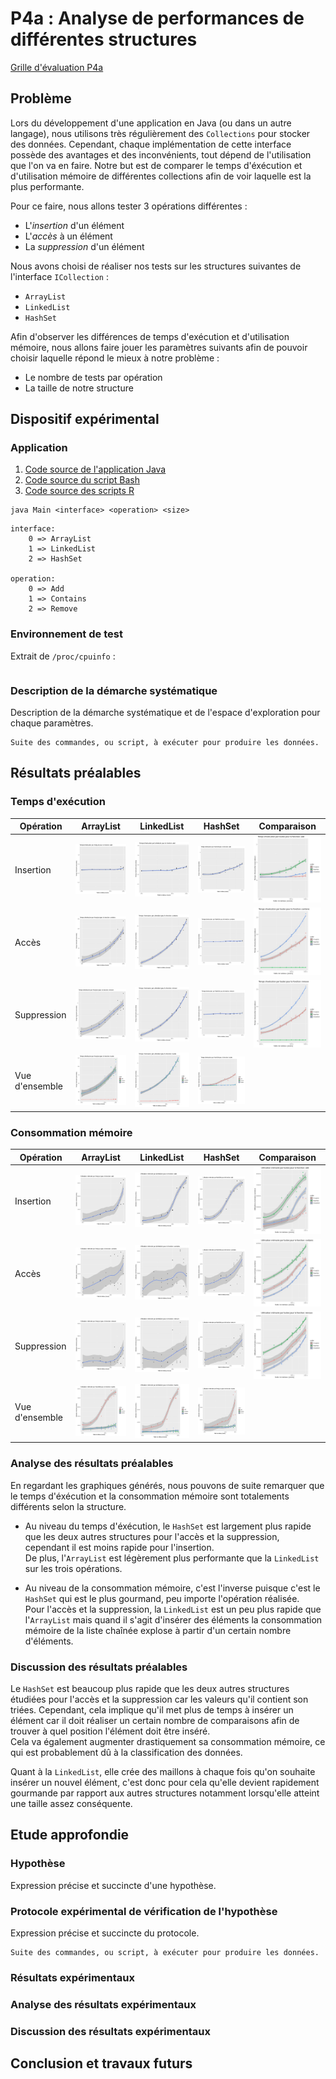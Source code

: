 # P4a : Analyse de performances de différentes structures

[Grille d'évaluation P4a](https://docs.google.com/spreadsheets/d/1Ki0FJpb8fR_yDCS4hYwoEPKs_Ap4UxTZ5MOpkdj0GVU/edit#gid=0)

## Problème

Lors du développement d'une application en Java (ou dans un autre langage), nous utilisons très régulièrement des `Collections` pour stocker des données. Cependant, chaque implémentation de cette interface possède des avantages et des inconvénients, tout dépend de l'utilisation que l'on va en faire.
Notre but est de comparer le temps d'éxécution et d'utilisation mémoire de différentes collections afin de voir laquelle est la plus performante.

Pour ce faire, nous allons tester 3 opérations différentes :
- L'*insertion* d'un élément
- L'*accès* à un élément
- La *suppression* d'un élément

Nous avons choisi de réaliser nos tests sur les structures suivantes de l'interface `ICollection` :
- `ArrayList`
- `LinkedList`
- `HashSet`

Afin d'observer les différences de temps d'exécution et d'utilisation mémoire, nous allons faire jouer les paramètres suivants afin
de pouvoir choisir laquelle répond le mieux à notre problème :
- Le nombre de tests par opération
- La taille de notre structure

## Dispositif expérimental

### Application

1. [Code source de l'application Java](src/java/Main.java)
2. [Code source du script Bash](src/benchmark.sh)
3. [Code source des scripts R](src/plots)

```
java Main <interface> <operation> <size>
```
```
interface:
    0 => ArrayList
    1 => LinkedList
    2 => HashSet

operation:
    0 => Add
    1 => Contains
    2 => Remove
 ```

### Environnement de test

Extrait de `/proc/cpuinfo` :
```
```

### Description de la démarche systématique

Description de la démarche systématique et de l'espace d'exploration pour chaque paramètres.

```
Suite des commandes, ou script, à exécuter pour produire les données.
```

## Résultats préalables

### Temps d'exécution

| Opération            | ArrayList                 | LinkedList                | HashSet                   | Comparaison               |
|----------------------|---------------------------|---------------------------|---------------------------|---------------------------|
| Insertion            | ![plot](plots/ExecTime_ArrayList_add_.jpg) | ![plot](plots/ExecTime_LinkedList_add_.jpg) | ![plot](plots/ExecTime_HashSet_add_.jpg) | ![plot](plots/ExecTime_toutes_add_.jpg) |
| Accès                | ![plot](plots/ExecTime_ArrayList_contains_.jpg) | ![plot](plots/ExecTime_LinkedList_contains_.jpg) | ![plot](plots/ExecTime_HashSet_contains_.jpg) | ![plot](plots/ExecTime_toutes_contains_.jpg) |
| Suppression          | ![plot](plots/ExecTime_ArrayList_remove_.jpg) | ![plot](plots/ExecTime_LinkedList_remove_.jpg) | ![plot](plots/ExecTime_HashSet_remove_.jpg) | ![plot](plots/ExecTime_toutes_remove_.jpg) |
| Vue d'ensemble       | ![plot](plots/ExecTime_ArrayList_tous_.jpg) | ![plot](plots/ExecTime_LinkedList_tous_.jpg) | ![plot](plots/ExecTime_HashSet_tous_.jpg) |                          |

### Consommation mémoire

| Opération            | ArrayList                 | LinkedList                | HashSet                   | Comparaison               |
|----------------------|---------------------------|---------------------------|---------------------------|---------------------------|
| Insertion            | ![plot](plots/MemoryUsage_ArrayList_add_.jpg) | ![plot](plots/MemoryUsage_LinkedList_add_.jpg) | ![plot](plots/MemoryUsage_HashSet_add_.jpg) | ![plot](plots/MemoryUsage_toutes_add_.jpg) |
| Accès                | ![plot](plots/MemoryUsage_ArrayList_contains_.jpg) | ![plot](plots/MemoryUsage_LinkedList_contains_.jpg) | ![plot](plots/MemoryUsage_HashSet_contains_.jpg) | ![plot](plots/MemoryUsage_toutes_contains_.jpg) |
| Suppression          | ![plot](plots/MemoryUsage_ArrayList_remove_.jpg) | ![plot](plots/MemoryUsage_LinkedList_remove_.jpg) | ![plot](plots/MemoryUsage_HashSet_remove_.jpg) | ![plot](plots/MemoryUsage_toutes_remove_.jpg) |
| Vue d'ensemble       | ![plot](plots/MemoryUsage_HashSet_tous_.jpg) | ![plot](plots/MemoryUsage_LinkedList_tous_.jpg) | ![plot](plots/MemoryUsage_ArrayList_tous_.jpg) |                          |

### Analyse des résultats préalables

En regardant les graphiques générés, nous pouvons de suite remarquer que le temps d'éxécution et la consommation mémoire sont totalements différents selon la structure.

- Au niveau du temps d'éxécution, le `HashSet` est largement plus rapide que les deux autres structures pour l'accès et la suppression, cependant il est moins rapide pour l'insertion. <br/>
De plus, l'`ArrayList` est légèrement plus performante que la `LinkedList` sur les trois opérations.

- Au niveau de la consommation mémoire, c'est l'inverse puisque c'est le `HashSet` qui est le plus gourmand, peu importe l'opération réalisée.<br/>
Pour l'accès et la suppression, la `LinkedList` est un peu plus rapide que l'`ArrayList` mais quand il s'agit d'insérer des éléments la consommation mémoire de la liste chaînée explose à partir d'un certain nombre d'éléments.

### Discussion des résultats préalables

Le `HashSet` est beaucoup plus rapide que les deux autres structures étudiées pour l'accès et la suppression car les valeurs qu'il contient son triées. Cependant, cela implique qu'il met plus de temps à insérer un élément car il doit réaliser un certain nombre de comparaisons afin de trouver à quel position l'élément doit être inséré. <br/>
Cela va également augmenter drastiquement sa consommation mémoire, ce qui est probablement dû à la classification des données.

Quant à la `LinkedList`, elle crée des maillons à chaque fois qu'on souhaite insérer un nouvel élément, c'est donc pour cela qu'elle devient rapidement gourmande par rapport aux autres structures notamment lorsqu'elle atteint une taille assez conséquente.

## Etude approfondie

### Hypothèse

Expression précise et succincte d'une hypothèse.

### Protocole expérimental de vérification de l'hypothèse

Expression précise et succincte du protocole.

```
Suite des commandes, ou script, à exécuter pour produire les données.
```

### Résultats expérimentaux

### Analyse des résultats expérimentaux

### Discussion des résultats expérimentaux

## Conclusion et travaux futurs
